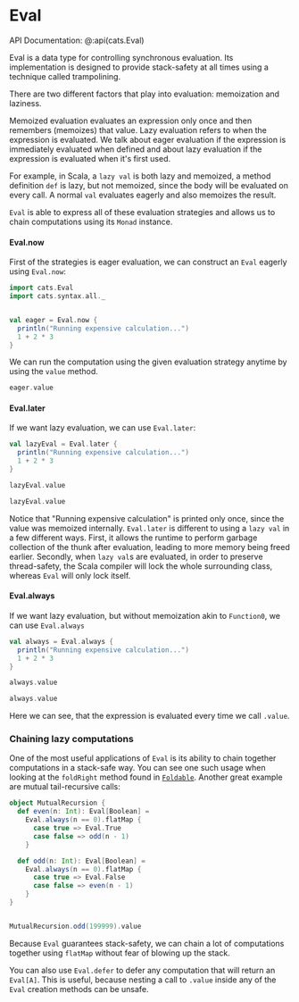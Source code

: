 # Eval

API Documentation: @:api(cats.Eval)

Eval is a data type for controlling synchronous evaluation.
Its implementation is designed to provide stack-safety at all times using a technique called trampolining.

There are two different factors that play into evaluation: memoization and laziness.

Memoized evaluation evaluates an expression only once and then remembers (memoizes) that value.
Lazy evaluation refers to when the expression is evaluated.
We talk about eager evaluation if the expression is immediately evaluated when defined and about lazy evaluation if the expression is evaluated when it's first used.

For example, in Scala, a `lazy val` is both lazy and memoized, a method definition `def` is lazy, but not memoized, since the body will be evaluated on every call.
A normal `val` evaluates eagerly and also memoizes the result.

`Eval` is able to express all of these evaluation strategies and allows us to chain computations using its `Monad` instance.

#### Eval.now

First of the strategies is eager evaluation, we can construct an `Eval` eagerly using `Eval.now`:


```scala mdoc
import cats.Eval
import cats.syntax.all._


val eager = Eval.now {
  println("Running expensive calculation...")
  1 + 2 * 3
}
```


We can run the computation using the given evaluation strategy anytime by using the `value` method.

```scala mdoc
eager.value

```

#### Eval.later

If we want lazy evaluation, we can use `Eval.later`:

```scala mdoc
val lazyEval = Eval.later {
  println("Running expensive calculation...")
  1 + 2 * 3
}

lazyEval.value

lazyEval.value
```

Notice that "Running expensive calculation" is printed only once, since the value was memoized internally.
`Eval.later` is different to using a `lazy val` in a few different ways.
First, it allows the runtime to perform garbage collection of the thunk after evaluation, leading to more memory being freed earlier.
Secondly, when `lazy val`s are evaluated, in order to preserve thread-safety, the Scala compiler will lock the whole surrounding class, whereas `Eval` will only lock itself.

#### Eval.always

If we want lazy evaluation, but without memoization akin to `Function0`, we can use `Eval.always`

```scala mdoc
val always = Eval.always {
  println("Running expensive calculation...")
  1 + 2 * 3
}

always.value

always.value
```

Here we can see, that the expression is evaluated every time we call `.value`.


### Chaining lazy computations

One of the most useful applications of `Eval` is its ability to chain together computations in a stack-safe way.
You can see one such usage when looking at the `foldRight` method found in [`Foldable`](../typeclasses/foldable.md).
Another great example are mutual tail-recursive calls:

```scala mdoc
object MutualRecursion {
  def even(n: Int): Eval[Boolean] =
    Eval.always(n == 0).flatMap {
      case true => Eval.True
      case false => odd(n - 1)
    }

  def odd(n: Int): Eval[Boolean] =
    Eval.always(n == 0).flatMap {
      case true => Eval.False
      case false => even(n - 1)
    }
}


MutualRecursion.odd(199999).value
```

Because `Eval` guarantees stack-safety, we can chain a lot of computations together using `flatMap` without fear of blowing up the stack.

You can also use `Eval.defer` to defer any computation that will return an `Eval[A]`.
This is useful, because nesting a call to `.value` inside any of the `Eval` creation methods can be unsafe.
